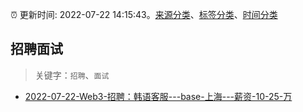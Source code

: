 :alarm_clock: 更新时间: 2022-07-22 14:15:43。[来源分类](../README.md)、[标签分类](../TAGS.md)、[时间分类](../TIMELINE.md)

## 招聘面试


> 关键字：`招聘`、`面试`



- [2022-07-22-Web3-招聘：韩语客服---base-上海---薪资-10-25-万](https://www.v2ex.com/t/868075) 